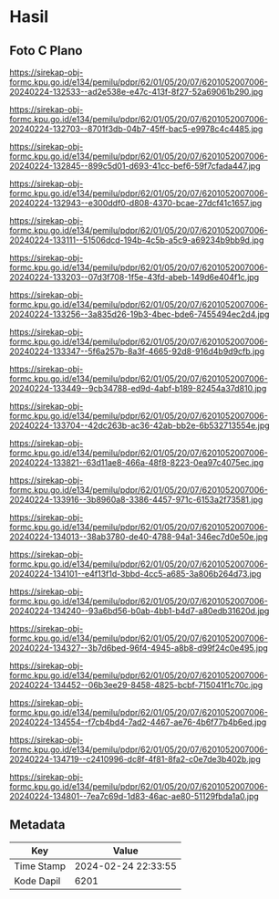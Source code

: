 # Hasil

## Foto C Plano

https://sirekap-obj-formc.kpu.go.id/e134/pemilu/pdpr/62/01/05/20/07/6201052007006-20240224-132533--ad2e538e-e47c-413f-8f27-52a69061b290.jpg

https://sirekap-obj-formc.kpu.go.id/e134/pemilu/pdpr/62/01/05/20/07/6201052007006-20240224-132703--8701f3db-04b7-45ff-bac5-e9978c4c4485.jpg

https://sirekap-obj-formc.kpu.go.id/e134/pemilu/pdpr/62/01/05/20/07/6201052007006-20240224-132845--899c5d01-d693-41cc-bef6-59f7cfada447.jpg

https://sirekap-obj-formc.kpu.go.id/e134/pemilu/pdpr/62/01/05/20/07/6201052007006-20240224-132943--e300ddf0-d808-4370-bcae-27dcf41c1657.jpg

https://sirekap-obj-formc.kpu.go.id/e134/pemilu/pdpr/62/01/05/20/07/6201052007006-20240224-133111--51506dcd-194b-4c5b-a5c9-a69234b9bb9d.jpg

https://sirekap-obj-formc.kpu.go.id/e134/pemilu/pdpr/62/01/05/20/07/6201052007006-20240224-133203--07d3f708-1f5e-43fd-abeb-149d6e404f1c.jpg

https://sirekap-obj-formc.kpu.go.id/e134/pemilu/pdpr/62/01/05/20/07/6201052007006-20240224-133256--3a835d26-19b3-4bec-bde6-7455494ec2d4.jpg

https://sirekap-obj-formc.kpu.go.id/e134/pemilu/pdpr/62/01/05/20/07/6201052007006-20240224-133347--5f6a257b-8a3f-4665-92d8-916d4b9d9cfb.jpg

https://sirekap-obj-formc.kpu.go.id/e134/pemilu/pdpr/62/01/05/20/07/6201052007006-20240224-133449--9cb34788-ed9d-4abf-b189-82454a37d810.jpg

https://sirekap-obj-formc.kpu.go.id/e134/pemilu/pdpr/62/01/05/20/07/6201052007006-20240224-133704--42dc263b-ac36-42ab-bb2e-6b532713554e.jpg

https://sirekap-obj-formc.kpu.go.id/e134/pemilu/pdpr/62/01/05/20/07/6201052007006-20240224-133821--63d11ae8-466a-48f8-8223-0ea97c4075ec.jpg

https://sirekap-obj-formc.kpu.go.id/e134/pemilu/pdpr/62/01/05/20/07/6201052007006-20240224-133916--3b8960a8-3386-4457-971c-6153a2f73581.jpg

https://sirekap-obj-formc.kpu.go.id/e134/pemilu/pdpr/62/01/05/20/07/6201052007006-20240224-134013--38ab3780-de40-4788-94a1-346ec7d0e50e.jpg

https://sirekap-obj-formc.kpu.go.id/e134/pemilu/pdpr/62/01/05/20/07/6201052007006-20240224-134101--e4f13f1d-3bbd-4cc5-a685-3a806b264d73.jpg

https://sirekap-obj-formc.kpu.go.id/e134/pemilu/pdpr/62/01/05/20/07/6201052007006-20240224-134240--93a6bd56-b0ab-4bb1-b4d7-a80edb31620d.jpg

https://sirekap-obj-formc.kpu.go.id/e134/pemilu/pdpr/62/01/05/20/07/6201052007006-20240224-134327--3b7d6bed-96f4-4945-a8b8-d99f24c0e495.jpg

https://sirekap-obj-formc.kpu.go.id/e134/pemilu/pdpr/62/01/05/20/07/6201052007006-20240224-134452--06b3ee29-8458-4825-bcbf-715041f1c70c.jpg

https://sirekap-obj-formc.kpu.go.id/e134/pemilu/pdpr/62/01/05/20/07/6201052007006-20240224-134554--f7cb4bd4-7ad2-4467-ae76-4b6f77b4b6ed.jpg

https://sirekap-obj-formc.kpu.go.id/e134/pemilu/pdpr/62/01/05/20/07/6201052007006-20240224-134719--c2410996-dc8f-4f81-8fa2-c0e7de3b402b.jpg

https://sirekap-obj-formc.kpu.go.id/e134/pemilu/pdpr/62/01/05/20/07/6201052007006-20240224-134801--7ea7c69d-1d83-46ac-ae80-51129fbda1a0.jpg


## Metadata

| Key        | Value               |
| ---------- | ------------------- |
| Time Stamp | 2024-02-24 22:33:55 |
| Kode Dapil | 6201                |



